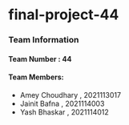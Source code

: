 # final-project-44

### Team Information

#### Team Number : 44
#### Team Members:
- Amey Choudhary , 2021113017
- Jainit Bafna ,  2021114003
- Yash Bhaskar ,  2021114012